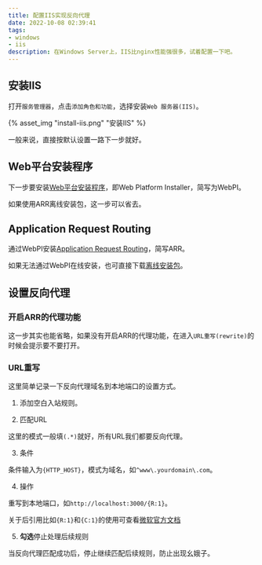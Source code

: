 ```yaml
---
title: 配置IIS实现反向代理
date: 2022-10-08 02:39:41
tags:
- windows
- iis
description: 在Windows Server上，IIS比nginx性能强很多，试着配置一下吧。
---
```

## 安装IIS

打开`服务管理器`，点击`添加角色和功能`，选择安装`Web 服务器(IIS)`。

{% asset_img "install-iis.png" "安装IIS" %}

一般来说，直接按默认设置一路下一步就好。

## Web平台安装程序

下一步要安装[Web平台安装程序](https://www.microsoft.com/web/downloads/platform.aspx)，即Web Platform Installer，简写为WebPI。

如果使用ARR离线安装包，这一步可以省去。

## Application Request Routing

通过WebPI安装[Application Request Routing](https://www.iis.net/downloads/microsoft/application-request-routing)，简写ARR。

如果无法通过WebPI在线安装，也可直接下载[离线安装包](https://www.microsoft.com/web/handlers/webpi.ashx?command=getinstallerredirect&appid=ARRv3_0)。

## 设置反向代理

### 开启ARR的代理功能

这一步其实也能省略，如果没有开启ARR的代理功能，在进入`URL重写(rewrite)`的时候会提示要不要打开。

### URL重写

这里简单记录一下反向代理域名到本地端口的设置方式。

1. 添加空白入站规则。

2. 匹配URL

这里的模式一般填`(.*)`就好，所有URL我们都要反向代理。

3. 条件

条件输入为`{HTTP_HOST}`，模式为域名，如`^www\.yourdomain\.com`。

4. 操作

重写到本地端口，如`http://localhost:3000/{R:1}`。

关于后引用比如`{R:1}`和`{C:1}`的使用可查看[微软官方文档](https://learn.microsoft.com/en-us/iis/extensions/url-rewrite-module/url-rewrite-module-configuration-reference#using-back-references-in-rewrite-rules)

5. **勾选**停止处理后续规则

当反向代理匹配成功后，停止继续匹配后续规则，防止出现幺娥子。
